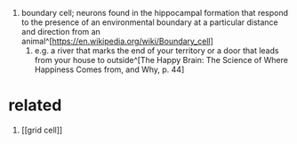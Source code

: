 1. boundary cell; neurons found in the hippocampal formation that respond to the presence of an environmental boundary at a particular distance and direction from an animal^[https://en.wikipedia.org/wiki/Boundary_cell]
	1. e.g. a river that marks the end of your territory or a door that leads from your house to outside^[The Happy Brain: The Science of Where Happiness Comes from, and Why, p. 44]

# related
1. [[grid cell]]